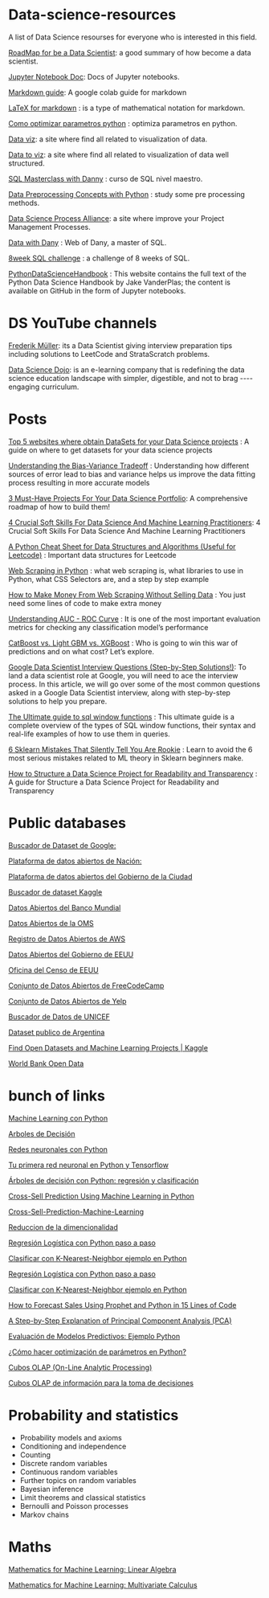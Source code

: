 # Data-science-resources
A list of Data Science resourses for everyone who is interested in this field.

[RoadMap for be a Data Scientist](https://medium.com/@shahzebali_88956/roadmap-to-data-scientist-the-ultimate-path-to-become-a-data-scientist-86ecafec4446): a good summary of how become a data scientist.

[Jupyter Notebook Doc](https://jupyter-notebook.readthedocs.io/en/stable/index.html): Docs of Jupyter notebooks.

[Markdown guide](https://colab.research.google.com/notebooks/markdown_guide.ipynb): A google colab guide for markdown

[LaTeX for markdown](https://en.wikibooks.org/wiki/LaTeX/Mathematics) : is a type of mathematical notation for markdown.

[Como optimizar parametros python](https://blog.escueladedatosvivos.ai/como-hacer-optimizacion-parametros-python/) : optimiza parametros en python.

[Data viz](https://datavizproject.com/): a site where find all related to visualization of data. 

[Data to viz](https://www.data-to-viz.com/): a site where find all related to visualization of data well structured. 

[SQL Masterclass with Danny](https://github.com/DataWithDanny/sql-masterclass) : curso de SQL nivel maestro.

[Data Preprocessing Concepts with Python](https://pub.towardsai.net/data-preprocessing-concepts-with-python-b93c63f14bb6) : study some pre processing methods.

[Data Science Process Alliance](https://www.datascience-pm.com/): a site where improve your Project Management Processes.

[Data with Dany](https://www.datawithdanny.com/) : Web of Dany, a master of SQL.

[8week SQL challenge](https://8weeksqlchallenge.com/) : a challenge of 8 weeks of SQL.

[PythonDataScienceHandbook](https://jakevdp.github.io/PythonDataScienceHandbook/) : This website contains the full text of the Python Data Science Handbook by Jake VanderPlas; the content is available on GitHub in the form of Jupyter notebooks.


# DS YouTube channels

[Frederik Müller](https://www.youtube.com/channel/UCuDWqzSSHgHkD0zBwrIXSNQ/videos): its a Data Scientist giving interview preparation tips including solutions to LeetCode and StrataScratch problems.

[Data Science Dojo](https://www.youtube.com/c/Datasciencedojo): is an e-learning company that is redefining the data science education landscape with simpler, digestible, and not to brag ---- engaging curriculum.

# Posts

[Top 5 websites where obtain DataSets for your Data Science projects](https://medium.com/p/a7b68e689bd0) : A guide on where to get datasets for your data science projects

[Understanding the Bias-Variance Tradeoff](http://scott.fortmann-roe.com/docs/BiasVariance.html) : Understanding how different sources of error lead to bias and variance helps us improve the data fitting process resulting in more accurate models

[3 Must-Have Projects For Your Data Science Portfolio](https://medium.com/jovianml/3-must-have-projects-for-your-data-science-portfolio-9cbd1264edb4): A comprehensive roadmap of how to build them!

[4 Crucial Soft Skills For Data Science And Machine Learning Practitioners](https://medium.com/jovianml/4-important-soft-skills-for-data-science-and-machine-learning-practitioners-c704be0758c1): 4 Crucial Soft Skills For Data Science And Machine Learning Practitioners

[A Python Cheat Sheet for Data Structures and Algorithms (Useful for Leetcode)](https://medium.com/@buildwithmalik/i-made-a-python-cheat-sheet-for-data-structures-and-algorithms-useful-for-leetcode-b304754fad9c) : Important data structures for Leetcode

[Web Scraping in Python](https://medium.com/mlearning-ai/web-scraping-in-python-cf1e506572f) : what web scraping is, what libraries to use in Python, what CSS Selectors are, and a step by step example

[How to Make Money From Web Scraping Without Selling Data](https://medium.com/swlh/how-to-make-money-from-web-scraping-without-selling-data-92c1f961b25) : You just need some lines of code to make extra money

[Understanding AUC - ROC Curve](https://towardsdatascience.com/understanding-auc-roc-curve-68b2303cc9c5) :  It is one of the most important evaluation metrics for checking any classification model’s performance

[CatBoost vs. Light GBM vs. XGBoost](https://towardsdatascience.com/catboost-vs-light-gbm-vs-xgboost-5f93620723db) : Who is going to win this war of predictions and on what cost? Let’s explore.

[Google Data Scientist Interview Questions (Step-by-Step Solutions!)](https://medium.com/@anna.wu9222/google-data-scientist-interview-questions-step-by-step-solutions-63b7403e2a5c): To land a data scientist role at Google, you will need to ace the interview process. In this article, we will go over some of the most common questions asked in a Google Data Scientist interview, along with step-by-step solutions to help you prepare.

[The Ultimate guide to sql window functions](https://www.stratascratch.com/blog/the-ultimate-guide-to-sql-window-functions/) : This ultimate guide is a complete overview of the types of SQL window functions, their syntax and real-life examples of how to use them in queries.

[6 Sklearn Mistakes That Silently Tell You Are Rookie](https://ibexorigin.medium.com/6-sklearn-mistakes-that-silently-tell-you-are-rookie-f1fe44779a4d) : Learn to avoid the 6 most serious mistakes related to ML theory in Sklearn beginners make.

[How to Structure a Data Science Project for Readability and Transparency](https://towardsdatascience.com/how-to-structure-a-data-science-project-for-readability-and-transparency-360c6716800) : A guide for Structure a Data Science Project for Readability and Transparency

# Public databases

[Buscador de Dataset de Google:](https://datasetsearch.research.google.com/) 

[Plataforma de datos abiertos de Nación:](https://datos.gob.ar/dataset) 

[Plataforma de datos abiertos del Gobierno de la Ciudad](https://data.buenosaires.gob.ar/dataset) 

[Buscador de dataset Kaggle](https://www.kaggle.com/datasets) 

[Datos Abiertos del Banco Mundial](https://data.worldbank.org/)

[Datos Abiertos de la OMS](https://www.who.int/data)

[Registro de Datos Abiertos de AWS](https://registry.opendata.aws/)

[Datos Abiertos del Gobierno de EEUU](https://www.data.gov/)

[Oficina del Censo de EEUU](https://www.census.gov/data.html)

[Conjunto de Datos Abiertos de FreeCodeCamp](https://github.com/freeCodeCamp/open-data)

[Conjunto de Datos Abiertos de Yelp](https://www.yelp.com/dataset)

[Buscador de Datos de UNICEF](https://data.unicef.org/)

[Dataset publico de Argentina](http://datos.gob.ar)

[Find Open Datasets and Machine Learning Projects | Kaggle](https://www.kaggle.com/datasets)

[World Bank Open Data](https://data.worldbank.org/)

# bunch of links


[Machine Learning con Python](https://www.cienciadedatos.net/machine-learning-python.html)

[Arboles de Decisión](https://bookdown.org/content/2031/arboles-de-decision-parte-ii.html#ejemplo-regresion-poda)

[Redes neuronales con Python](https://www.cienciadedatos.net/documentos/py35-redes-neuronales-python.html)

[Tu primera red neuronal en Python y Tensorflow](https://www.youtube.com/watch?v=iX_on3VxZzk&t=505s)

[Árboles de decisión con Python: regresión y clasificación](https://www.cienciadedatos.net/documentos/py07_arboles_decision_python.html)

[Cross-Sell Prediction Using Machine Learning in Python](https://www.analyticsvidhya.com/blog/2021/09/cross-sell-prediction-using-machine-learning-in-python/)

[Cross-Sell-Prediction-Machine-Learning](https://github.com/dishaaagarwal/Cross-Sell-Prediction-Machine-Learning/blob/main/Cross-Sell%20Prediction.ipynb)

[Reduccion de la dimencionalidad](https://aprendeia.com/reduccion-de-la-dimensionalidad-machine-learning/)

[Regresión Logística con Python paso a paso](https://www.aprendemachinelearning.com/regresion-logistica-con-python-paso-a-paso/)

[Clasificar con K-Nearest-Neighbor ejemplo en Python](https://www.aprendemachinelearning.com/clasificar-con-k-nearest-neighbor-ejemplo-en-python/)

[Regresión Logística con Python paso a paso](https://www.aprendemachinelearning.com/regresion-logistica-con-python-paso-a-paso/)

[Clasificar con K-Nearest-Neighbor ejemplo en Python](https://www.aprendemachinelearning.com/clasificar-con-k-nearest-neighbor-ejemplo-en-python/)

[How to Forecast Sales Using Prophet and Python in 15 Lines of Code](https://online.datasciencedojo.com/course/How-to-Forecast-Sales-Using-Prophet-and-Python-in-15-Lines-of-Code)

[A Step-by-Step Explanation of Principal Component Analysis (PCA)](https://builtin.com/data-science/step-step-explanation-principal-component-analysis)

[Evaluación de Modelos Predictivos: Ejemplo Python](https://machinelearningenespanol.com/2021/01/12/evaluacion-de-modelos-predictivos/)

[¿Cómo hacer optimización de parámetros en Python?](https://blog.escueladedatosvivos.ai/como-hacer-optimizacion-parametros-python/)

[Cubos OLAP (On-Line Analytic Processing)](https://www.dataprix.com/es/blog-it/respinosamilla/cubos-olap-line-analytic-processing)

[Cubos OLAP de información para la toma de decisiones](https://www.evaluandosoftware.com/cubos-olap-informacion-la-toma-decisiones/)

# Probability and statistics
* Probability models and axioms
* Conditioning and independence
* Counting
* Discrete random variables
* Continuous random variables
* Further topics on random variables
* Bayesian inference
* Limit theorems and classical statistics
* Bernoulli and Poisson processes
* Markov chains

# Maths

[Mathematics for Machine Learning: Linear Algebra](https://www.coursera.org/learn/linear-algebra-machine-learning?specialization=mathematics-machine-learning)

[Mathematics for Machine Learning: Multivariate Calculus](https://www.coursera.org/learn/multivariate-calculus-machine-learning?specialization=mathematics-machine-learning)
